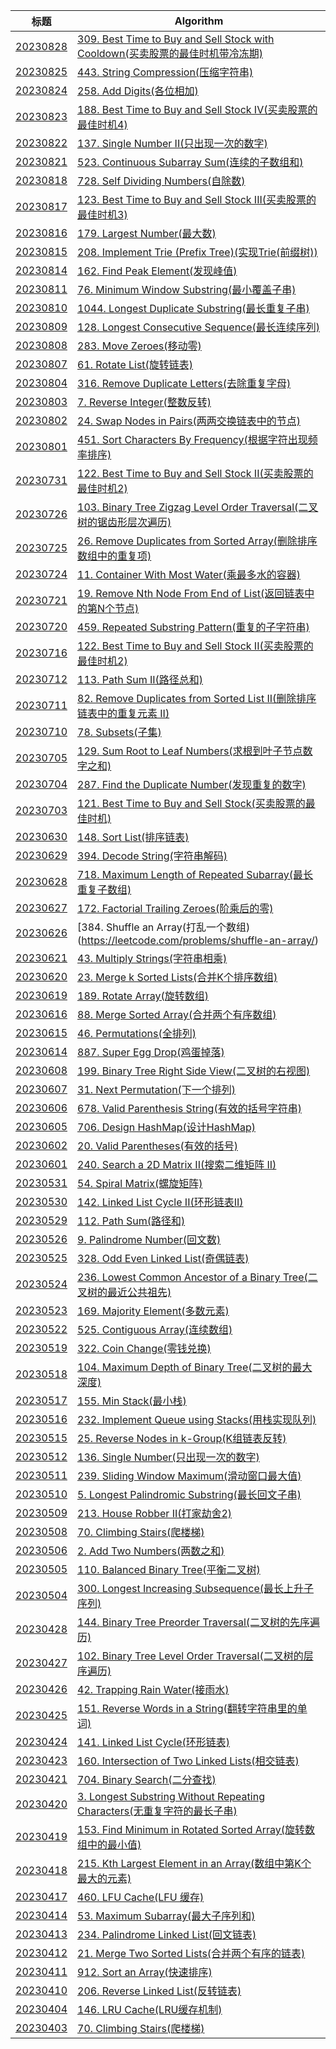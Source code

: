 | 标题 | Algorithm |
| - | - |
|[20230828](./202308/20230828.md) |[309. Best Time to Buy and Sell Stock with Cooldown(买卖股票的最佳时机带冷冻期)](https://leetcode.com/problems/best-time-to-buy-and-sell-stock-with-cooldown/description/)|
|[20230825](./202308/20230825.md) |[443. String Compression(压缩字符串)](https://leetcode.com/problems/string-compression/)|
|[20230824](./202308/20230824.md) |[258. Add Digits(各位相加)](https://leetcode.com/problems/add-digits/)|
|[20230823](./202308/20230823.md) |[188. Best Time to Buy and Sell Stock IV(买卖股票的最佳时机4)](https://leetcode.com/problems/best-time-to-buy-and-sell-stock-iv/)|
|[20230822](./202308/20230822.md) |[137. Single Number II(只出现一次的数字)](https://leetcode.com/problems/single-number-ii/)|
|[20230821](./202308/20230821.md) |[523. Continuous Subarray Sum(连续的子数组和)](https://leetcode.com/problems/continuous-subarray-sum/)|
|[20230818](./202308/20230818.md) |[728. Self Dividing Numbers(自除数)](https://leetcode.com/problems/self-dividing-numbers/)|
|[20230817](./202308/20230817.md) |[123. Best Time to Buy and Sell Stock III(买卖股票的最佳时机3)](https://leetcode.com/problems/best-time-to-buy-and-sell-stock-iii/)|
|[20230816](./202308/20230816.md) |[179. Largest Number(最大数)](https://leetcode.com/problems/largest-number/)|
|[20230815](./202308/20230815.md) |[208. Implement Trie (Prefix Tree)(实现Trie(前缀树))](https://leetcode.com/problems/implement-trie-prefix-tree/)|
|[20230814](./202308/20230814.md) |[162. Find Peak Element(发现峰值)](https://leetcode.com/problems/find-peak-element/)|
|[20230811](./202308/20230811.md) |[76. Minimum Window Substring(最小覆盖子串)](https://leetcode.com/problems/minimum-window-substring/)|
|[20230810](./202308/20230810.md) |[1044. Longest Duplicate Substring(最长重复子串)](https://leetcode.com/problems/longest-duplicate-substring/)|
|[20230809](./202308/20230809.md) |[128. Longest Consecutive Sequence(最长连续序列)](https://leetcode.com/problems/longest-consecutive-sequence/)|
|[20230808](./202308/20230808.md) |[283. Move Zeroes(移动零)](https://leetcode.com/problems/move-zeroes/)|
|[20230807](./202308/20230807.md) |[61. Rotate List(旋转链表)](https://leetcode.com/problems/rotate-list/)|
|[20230804](./202308/20230804.md) |[316. Remove Duplicate Letters(去除重复字母)](https://leetcode.com/problems/remove-duplicate-letters/)|
|[20230803](./202308/20230803.md) |[7. Reverse Integer(整数反转)](https://leetcode.com/problems/reverse-integer/)|
|[20230802](./202308/20230802.md) |[24. Swap Nodes in Pairs(两两交换链表中的节点)](https://leetcode.com/problems/swap-nodes-in-pairs/)|
|[20230801](./202308/20230801.md) |[451. Sort Characters By Frequency(根据字符出现频率排序)](https://leetcode.com/problems/sort-characters-by-frequency/)|
|[20230731](./202307/20230731.md) |[122. Best Time to Buy and Sell Stock II(买卖股票的最佳时机2)](https://leetcode.com/problems/best-time-to-buy-and-sell-stock-ii/)|
|[20230726](./202307/20230726.md) |[103. Binary Tree Zigzag Level Order Traversal(二叉树的锯齿形层次遍历)](https://leetcode.com/problems/binary-tree-zigzag-level-order-traversal/)|
|[20230725](./202307/20230725.md) |[26. Remove Duplicates from Sorted Array(删除排序数组中的重复项)](https://leetcode.com/problems/remove-duplicates-from-sorted-array/)|
|[20230724](./202307/20230724.md) |[11. Container With Most Water(乘最多水的容器)](https://leetcode.com/problems/container-with-most-water/)|
|[20230721](./202307/20230721.md) |[19. Remove Nth Node From End of List(返回链表中的第N个节点)](https://leetcode.com/problems/remove-nth-node-from-end-of-list/)|
|[20230720](./202307/20230720.md) |[459. Repeated Substring Pattern(重复的子字符串)](https://leetcode.com/problems/repeated-substring-pattern/)|
|[20230716](./202307/20230716.md) |[122. Best Time to Buy and Sell Stock II(买卖股票的最佳时机2)](https://leetcode.com/problems/best-time-to-buy-and-sell-stock-ii/)|
|[20230712](./202307/20230712.md) |[113. Path Sum II(路径总和)](https://leetcode.com/problems/path-sum-ii/)|
|[20230711](./202307/20230711.md) |[82. Remove Duplicates from Sorted List II(删除排序链表中的重复元素 II)](https://leetcode.com/problems/remove-duplicates-from-sorted-list-ii/)|
|[20230710](./202307/20230710.md) |[78. Subsets(子集)](https://leetcode.com/problems/subsets/)|
|[20230705](./202307/20230705.md) |[129. Sum Root to Leaf Numbers(求根到叶子节点数字之和)](https://leetcode.com/problems/sum-root-to-leaf-numbers/)|
|[20230704](./202307/20230704.md) |[287. Find the Duplicate Number(发现重复的数字)](https://leetcode.com/problems/find-the-duplicate-number/)|
|[20230703](./202307/20230703.md) |[121. Best Time to Buy and Sell Stock(买卖股票的最佳时机)](https://leetcode.com/problems/best-time-to-buy-and-sell-stock/)|
|[20230630](./202306/20230630.md) |[148. Sort List(排序链表)](https://leetcode.com/problems/sort-list/)|
|[20230629](./202306/20230629.md) |[394. Decode String(字符串解码)](https://leetcode.com/problems/decode-string/)|
|[20230628](./202306/20230628.md) |[718. Maximum Length of Repeated Subarray(最长重复子数组)](https://leetcode.com/problems/maximum-length-of-repeated-subarray/)|
|[20230627](./202306/20230627.md) |[172. Factorial Trailing Zeroes(阶乘后的零)](https://leetcode.com/problems/factorial-trailing-zeroes/)|
|[20230626](./202306/20230626.md) |[384. Shuffle an Array(打乱一个数组)(https://leetcode.com/problems/shuffle-an-array/)|
|[20230621](./202306/20230621.md) |[43. Multiply Strings(字符串相乘)](https://leetcode.com/problems/multiply-strings/)|
|[20230620](./202306/20230620.md) |[23. Merge k Sorted Lists(合并K个排序数组)](https://leetcode.com/problems/merge-k-sorted-lists/)|
|[20230619](./202306/20230619.md) |[189. Rotate Array(旋转数组)](https://leetcode.com/problems/rotate-array/)|
|[20230616](./202306/20230616.md) |[88. Merge Sorted Array(合并两个有序数组)](https://leetcode.com/problems/merge-sorted-array/)|
|[20230615](./202306/20230615.md) |[46. Permutations(全排列)](https://leetcode.com/problems/permutations/)|
|[20230614](./202306/20230614.md) |[887. Super Egg Drop(鸡蛋掉落)](https://leetcode.com/problems/super-egg-drop/)|
|[20230608](./202306/20230608.md) |[199. Binary Tree Right Side View(二叉树的右视图)](https://leetcode.com/problems/binary-tree-right-side-view/)|
|[20230607](./202306/20230607.md) |[31. Next Permutation(下一个排列)](https://leetcode.com/problems/next-permutation/)|
|[20230606](./202306/20230606.md) |[678. Valid Parenthesis String(有效的括号字符串)](https://leetcode.com/problems/valid-parenthesis-string/)|
|[20230605](./202306/20230605.md) |[706. Design HashMap(设计HashMap)](https://leetcode.com/problems/design-hashmap/description/)|
|[20230602](./202306/20230602.md) |[20. Valid Parentheses(有效的括号)](https://leetcode.com/problems/valid-parentheses/)|
|[20230601](./202306/20230601.md) |[240. Search a 2D Matrix II(搜索二维矩阵 II)](https://leetcode.com/problems/search-a-2d-matrix-ii/)|
|[20230531](./202305/20230531.md) |[54. Spiral Matrix(螺旋矩阵)](https://leetcode.com/problems/spiral-matrix/)|
|[20230530](./202305/20230530.md) |[142. Linked List Cycle II(环形链表II)](https://leetcode.com/problems/linked-list-cycle-ii/)|
|[20230529](./202305/20230529.md) |[112. Path Sum(路径和)](https://leetcode.com/problems/path-sum/)|
|[20230526](./202305/20230526.md) |[9. Palindrome Number(回文数)](https://leetcode.com/problems/palindrome-number/)|
| [20230525](./202305/20230525.md) |[328. Odd Even Linked List(奇偶链表)](https://leetcode.com/problems/odd-even-linked-list/)|
| [20230524](./202305/20230524.md) |[236. Lowest Common Ancestor of a Binary Tree(二叉树的最近公共祖先)](https://leetcode.com/problems/lowest-common-ancestor-of-a-binary-tree/)|
| [20230523](./202305/20230523.md) |[169. Majority Element(多数元素)](https://leetcode.com/problems/majority-element/)|
| [20230522](./202305/20230522.md) |[525. Contiguous Array(连续数组)](https://leetcode.com/problems/contiguous-array/)|
| [20230519](./202305/20230519.md) |[322. Coin Change(零钱兑换)](https://leetcode.com/problems/coin-change/)|
| [20230518](./202305/20230518.md) |[104. Maximum Depth of Binary Tree(二叉树的最大深度)](https://leetcode.com/problems/maximum-depth-of-binary-tree/)|
| [20230517](./202305/20230517.md) |[155. Min Stack(最小栈)](https://leetcode.com/problems/min-stack/)|
| [20230516](./202305/20230516.md) |[232. Implement Queue using Stacks(用栈实现队列)](https://leetcode.com/problems/implement-queue-using-stacks/)|
| [20230515](./202305/20230515.md) |[25. Reverse Nodes in k-Group(K组链表反转)](https://leetcode.com/problems/reverse-nodes-in-k-group/)|
| [20230512](./202305/20230512.md) |[136. Single Number(只出现一次的数字)](https://leetcode.com/problems/single-number/)|
| [20230511](./202305/20230511.md) |[239. Sliding Window Maximum(滑动窗口最大值)](https://leetcode.com/problems/sliding-window-maximum/)|
| [20230510](./202305/20230510.md) |[5. Longest Palindromic Substring(最长回文子串)](https://leetcode.com/problems/longest-palindromic-substring/)|
| [20230509](./202305/20230509.md) |[213. House Robber II(打家劫舍2)](https://leetcode.com/problems/house-robber-ii/)|
| [20230508](./202305/20230508.md) |[70. Climbing Stairs(爬楼梯)](https://leetcode.com/problems/climbing-stairs/)|
| [20230506](./202305/20230506.md) |[2. Add Two Numbers(两数之和)](https://leetcode.com/problems/add-two-numbers/)|
| [20230505](./202305/20230505.md) |[110. Balanced Binary Tree(平衡二叉树)](https://leetcode.com/problems/balanced-binary-tree/)|
| [20230504](./202305/20230504.md) |[300. Longest Increasing Subsequence(最长上升子序列)](https://leetcode.com/problems/longest-increasing-subsequence/)|
| [20230428](./202304/20230428.md) |[144. Binary Tree Preorder Traversal(二叉树的先序遍历)](https://leetcode.com/problems/binary-tree-preorder-traversal/)|
| [20230427](./202304/20230427.md) |[102. Binary Tree Level Order Traversal(二叉树的层序遍历)](https://leetcode.com/problems/binary-tree-level-order-traversal/)|
| [20230426](./202304/20230426.md) |[42. Trapping Rain Water(接雨水)](https://leetcode.com/problems/trapping-rain-water/)|
| [20230425](./202304/20230425.md) |[151. Reverse Words in a String(翻转字符串里的单词)](https://leetcode.com/problems/reverse-words-in-a-string/)|
| [20230424](./202304/20230424.md) |[141. Linked List Cycle(环形链表)](https://leetcode.com/problems/linked-list-cycle/)|
| [20230423](./202304/20230423.md) |[160. Intersection of Two Linked Lists(相交链表)](https://leetcode.com/problems/intersection-of-two-linked-lists/)|
| [20230421](./202304/20230421.md) |[704. Binary Search(二分查找)](https://leetcode.com/problems/binary-search/)|
| [20230420](./202304/20230420.md) |[3. Longest Substring Without Repeating Characters(无重复字符的最长子串)](https://leetcode.com/problems/longest-substring-without-repeating-characters/)|
| [20230419](./202304/20230419.md) |[153. Find Minimum in Rotated Sorted Array(旋转数组中的最小值)](https://leetcode.com/problems/find-minimum-in-rotated-sorted-array/)|
| [20230418](./202304/20230418.md) |[215. Kth Largest Element in an Array(数组中第K个最大的元素)](https://leetcode.com/problems/kth-largest-element-in-an-array/)|
| [20230417](./202304/20230417.md) |[460. LFU Cache(LFU 缓存)](https://leetcode.com/problems/lfu-cache/)|
| [20230414](./202304/20230414.md) |[53. Maximum Subarray(最大子序列和)](https://leetcode.com/problems/maximum-subarray/)|
| [20230413](./202304/20230413.md) |[234. Palindrome Linked List(回文链表)](https://leetcode.com/problems/palindrome-linked-list/)|
| [20230412](./202304/20230412.md) |[21. Merge Two Sorted Lists(合并两个有序的链表)](https://leetcode.com/problems/merge-two-sorted-lists/)|
| [20230411](./202304/20230411.md) |[912. Sort an Array(快速排序)](https://leetcode.com/problems/sort-an-array/)|
| [20230410](./202304/20230410.md) |[206. Reverse Linked List(反转链表)](https://leetcode.com/problems/reverse-linked-list/)|
| [20230404](./202304/20230404.md) |[146. LRU Cache(LRU缓存机制)](https://leetcode.com/problems/lru-cache/)|
| [20230403](./202304/20230403.md) |[70. Climbing Stairs(爬楼梯)](https://leetcode.com/problems/climbing-stairs/)|
